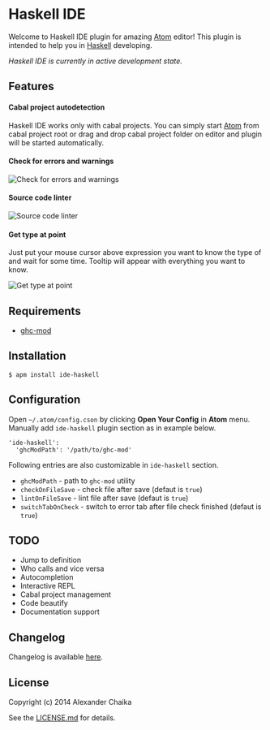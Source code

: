 # Haskell IDE

Welcome to Haskell IDE plugin for amazing [Atom](http://atom.io) editor! This plugin is intended to help you in [Haskell](http://haskell.org) developing.

*Haskell IDE is currently in active development state.*

## Features

#### Cabal project autodetection

Haskell IDE works only with cabal projects. You can simply start [Atom](http://atom.io) from cabal project root or drag and drop cabal project folder on editor and plugin will be started automatically.

#### Check for errors and warnings

![Check for errors and warnings](https://github.com/chaika2013/ide-haskell/raw/master/img/check.png)

#### Source code linter

![Source code linter](https://github.com/chaika2013/ide-haskell/raw/master/img/lint.png)

#### Get type at point

Just put your mouse cursor above expression you want to know the type of and wait for some time. Tooltip will appear with everything you want to know.

![Get type at point](https://github.com/chaika2013/ide-haskell/raw/master/img/type.png)

## Requirements

* [ghc-mod](https://github.com/kazu-yamamoto/ghc-mod)

## Installation

    $ apm install ide-haskell

## Configuration

Open `~/.atom/config.cson` by clicking **Open Your Config** in **Atom** menu. Manually add `ide-haskell` plugin section as in example below.

    'ide-haskell':
      'ghcModPath': '/path/to/ghc-mod'

Following entries are also customizable in `ide-haskell` section.

- `ghcModPath` - path to `ghc-mod` utility
- `checkOnFileSave` - check file after save (defaut is `true`)
- `lintOnFileSave` - lint file after save  (defaut is `true`)
- `switchTabOnCheck` - switch to error tab after file check finished (defaut is `true`)

## TODO

- Jump to definition
- Who calls and vice versa
- Autocompletion
- Interactive REPL
- Cabal project management
- Code beautify
- Documentation support

## Changelog

Changelog is available [here](https://github.com/chaika2013/ide-haskell/blob/master/CHANGELOG.md).

## License

Copyright (c) 2014 Alexander Chaika

See the [LICENSE.md](https://github.com/chaika2013/ide-haskell/blob/master/LICENSE.md) for details.
